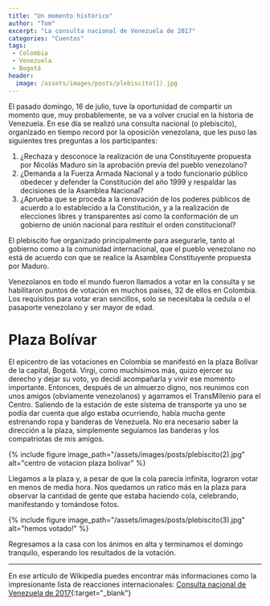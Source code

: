 ```yaml
---
title: "Un momento histórico"
author: "Tom"
excerpt: "La consulta nacional de Venezuela de 2017"
categories: "Cuentos"
tags: 
 - Colombia
 - Venezuela
 - Bogotá
header:
  image: /assets/images/posts/plebiscito(1).jpg
---
```


El pasado domingo, 16 de julio, tuve la oportunidad de compartir un momento que, muy probablemente, se va a volver crucial en la historia de Venezuela. En ese día se realizó una consulta nacional (o plebiscito), organizado en tiempo record por la oposición venezolana, que les puso las siguientes tres preguntas a los participantes: 

1.	¿Rechaza y desconoce la realización de una Constituyente propuesta por Nicolás Maduro sin la aprobación previa del pueblo venezolano?
2.	¿Demanda a la Fuerza Armada Nacional y a todo funcionario público obedecer y defender la Constitución del año 1999 y respaldar las decisiones de la Asamblea Nacional?
3.	¿Aprueba que se proceda a la renovación de los poderes públicos de acuerdo a lo establecido a la Constitución, y a la realización de elecciones libres y transparentes así como la conformación de un gobierno de unión nacional para restituir el orden constitucional?

El plebiscito fue organizado principalmente para asegurarle, tanto al gobierno como a la comunidad internacional, que el pueblo venezolano no está de acuerdo con que se realice la Asamblea Constituyente propuesta por Maduro.

Venezolanos en todo el mundo fueron llamados a votar en la consulta y se habilitaron puntos de votación en muchos países, 32 de ellos en Colombia. Los requisitos para votar eran sencillos, solo se necesitaba la cedula o el pasaporte venezolano y ser mayor de edad. 

# Plaza Bolívar 

El epicentro de las votaciones en Colombia se manifestó en la plaza Bolívar de la capital, Bogotá. Virgi, como muchísimos más, quizo ejercer su derecho y dejar su voto, yo decidí acompañarla y vivir ese momento importante. Entonces, después de un almuerzo digno, nos reunimos con unos amigos (obviamente venezolanos) y agarramos el TransMilenio para el Centro. Saliendo de la estación de este sistema de transporte ya uno se podía dar cuenta que algo estaba ocurriendo, había mucha gente estrenando ropa y banderas de Venezuela. No era necesario saber la dirección a la plaza, simplemente seguíamos las banderas y los compatriotas de mis amigos.

{% include figure image_path="/assets/images/posts/plebiscito(2).jpg" alt="centro de votacion plaza bolivar" %} 

Llegamos a la plaza y, a pesar de que la cola parecía infinita, lograron votar en menos de media hora. Nos quedamos un ratico más en la plaza para observar la cantidad de gente que estaba haciendo cola, celebrando, manifestando y tomándose fotos.

{% include figure image_path="/assets/images/posts/plebiscito(3).jpg" alt="hemos votado!" %}

Regresamos a la casa con los ánimos en alta y terminamos el domingo tranquilo, esperando los resultados de la votación.


---
 En ese artículo de Wikipedia puedes encontrar más informaciones como la impresionante lista de reacciones internacionales: [Consulta nacional de Venezuela de 2017](https://es.wikipedia.org/wiki/Consulta_nacional_de_Venezuela_de_2017){:target="_blank"}